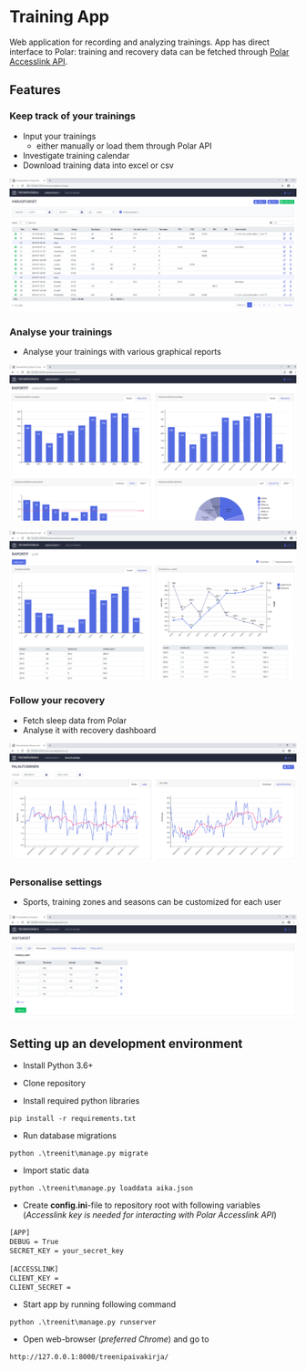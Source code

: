 # Training App #

Web application for recording and analyzing trainings. App has direct interface to Polar: training and recovery data can be fetched through [Polar Accesslink API](https://www.polar.com/en/accesslink).

## Features ##

### Keep track of your trainings

* Input your trainings 
    * either manually or load them through Polar API
* Investigate training calendar
* Download training data into excel or csv

![trainings](./img/trainings.png)

### Analyse your trainings

* Analyse your trainings with various graphical reports

![report_amount](./img/report_amount.png)

![report_sport](./img/report_sport.png)

### Follow your recovery

* Fetch sleep data from Polar
* Analyse it with recovery dashboard

![recovery](./img/recovery.png)

### Personalise settings

* Sports, training zones and seasons can be customized for each user

![settings](./img/settings.png)

## Setting up an development environment ##

* Install Python 3.6+

* Clone repository

* Install required python libraries

````
pip install -r requirements.txt
````

* Run database migrations

````
python .\treenit\manage.py migrate
````

* Import static data

````
python .\treenit\manage.py loaddata aika.json
````

* Create **config.ini**-file to repository root with following variables (*Accesslink key is needed for interacting with Polar Accesslink API*)
````
[APP]
DEBUG = True
SECRET_KEY = your_secret_key

[ACCESSLINK]
CLIENT_KEY = 
CLIENT_SECRET = 
````

* Start app by running following command
````
python .\treenit\manage.py runserver
````

* Open web-browser (*preferred Chrome*) and go to
````
http://127.0.0.1:8000/treenipaivakirja/
````